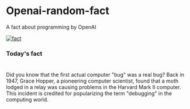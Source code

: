 
# Openai-random-fact
 A fact about programming by OpenAI

[![fact](https://github.com/MarioVidoni/openai-daily-fact/actions/workflows/main.yml/badge.svg)](https://github.com/MarioVidoni/openai-daily-fact/actions/workflows/main.yml)

### Today's fact
# 
Did you know that the first actual computer "bug" was a real bug? Back in 1947, Grace Hopper, a pioneering computer scientist, found that a moth lodged in a relay was causing problems in the Harvard Mark II computer. This incident is credited for popularizing the term "debugging" in the computing world.